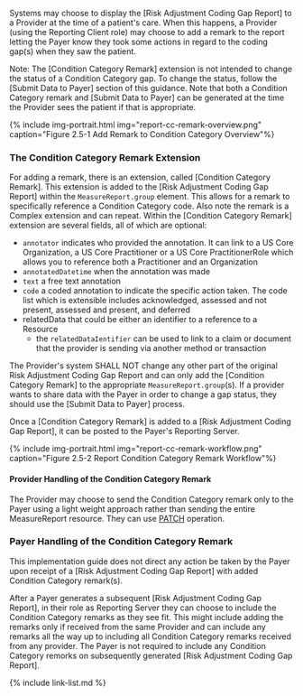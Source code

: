 Systems may choose to display the [Risk Adjustment Coding Gap Report] to a Provider at the time of a patient's care. When this happens, a Provider (using the Reporting Client role) may choose to add a remark to the report letting the Payer know they took some actions in regard to the coding gap(s) when they saw the patient.  

Note: The [Condition Category Remark] extension is not intended to change the status of a Condition Category gap. To change the status, follow the [Submit Data to Payer] section of this guidance.  Note that both a Condition Category remark and [Submit Data to Payer] can be generated at the time the Provider sees the patient if that is appropriate.

{% include img-portrait.html img="report-cc-remark-overview.png" caption="Figure 2.5-1 Add Remark to Condition Category Overview"%}

### The Condition Category Remark Extension
For adding a remark, there is an extension, called [Condition Category Remark]. This extension is added to the [Risk Adjustment Coding Gap Report] within the `MeasureReport.group` element. This allows for a remark to specifically reference a Condition Category code. Also note the remark is a Complex extension and can repeat. Within the [Condition Category Remark] extension are several fields, all of which are optional:
- `annotator` indicates who provided the annotation. It can link to a US Core Organization, a US Core Practitioner or a US Core PractitionerRole which allows you to reference both a Practitioner and an Organization
- `annotatedDatetime` when the annotation was made
- `text` a free text annotation
- `code` a coded annotation to indicate the specific action taken. The code list which is extensible includes acknowledged, assessed and not present, assessed and present, and deferred
- relatedData that could be either an identifier to a reference to a Resource
    - the `relatedDataIentifier` can be used to link to a claim or document that the provider is sending via another method or transaction

The Provider's system SHALL NOT change any other part of the original Risk Adjustment Coding Gap Report and can only add the [Condition Category Remark] to the appropriate `MeasureReport.group`(s).  If a provider wants to share data with the Payer in order to change a gap status, they should use the [Submit Data to Payer] process.  

Once a [Condition Category Remark] is added to a [Risk Adjustment Coding Gap Report], it can be posted to the Payer's Reporting Server.

{% include img-portrait.html img="report-cc-remark-workflow.png" caption="Figure 2.5-2 Report Condition Category Remark Workflow"%}

#### Provider Handling of the Condition Category Remark

The Provider may choose to send the Condition Category remark only to the Payer using a light weight approach rather than sending the entire MeasureReport resource.   They can use [PATCH](https://www.hl7.org/fhir/http.html#patch) operation.

### Payer Handling of the Condition Category Remark
This implementation guide does not direct any action be taken by the Payer upon receipt of a [Risk Adjustment Coding Gap Report] with added Condition Category remark(s).

After a Payer generates a subsequent [Risk Adjustment Coding Gap Report], in their role as Reporting Server they can choose to include the Condition Category remarks as they see fit. This might include adding the remarks only if received from the same Provider and can include any remarks all the way up to including all Condition Category remarks received from any provider. The Payer is not required to include any Condition Category remorks on subsequently generated [Risk Adjustment Coding Gap Report].



{% include link-list.md %}


